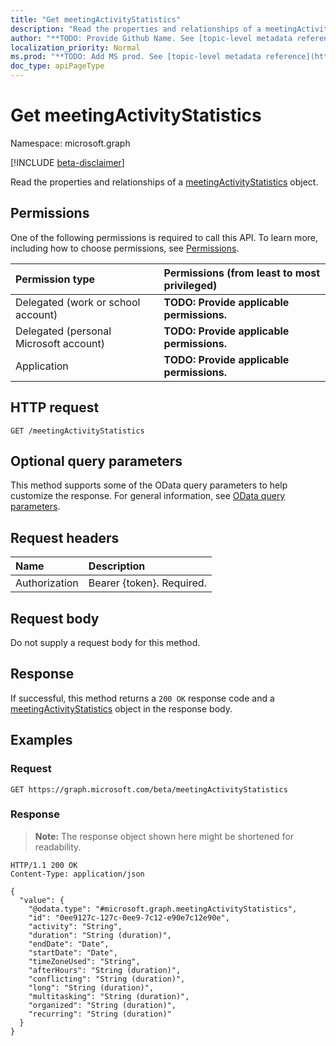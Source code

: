 ```yaml
---
title: "Get meetingActivityStatistics"
description: "Read the properties and relationships of a meetingActivityStatistics object."
author: "**TODO: Provide Github Name. See [topic-level metadata reference](https://msgo.azurewebsites.net/add/document/guidelines/metadata.html#topic-level-metadata)**"
localization_priority: Normal
ms.prod: "**TODO: Add MS prod. See [topic-level metadata reference](https://msgo.azurewebsites.net/add/document/guidelines/metadata.html#topic-level-metadata)**"
doc_type: apiPageType
---
```


# Get meetingActivityStatistics
Namespace: microsoft.graph

[!INCLUDE [beta-disclaimer](../../includes/beta-disclaimer.md)]

Read the properties and relationships of a [meetingActivityStatistics](../resources/meetingactivitystatistics.md) object.

## Permissions
One of the following permissions is required to call this API. To learn more, including how to choose permissions, see [Permissions](/graph/permissions-reference).

|Permission type|Permissions (from least to most privileged)|
|:---|:---|
|Delegated (work or school account)|**TODO: Provide applicable permissions.**|
|Delegated (personal Microsoft account)|**TODO: Provide applicable permissions.**|
|Application|**TODO: Provide applicable permissions.**|

## HTTP request

<!-- {
  "blockType": "ignored"
}
-->
``` http
GET /meetingActivityStatistics
```

## Optional query parameters
This method supports some of the OData query parameters to help customize the response. For general information, see [OData query parameters](/graph/query-parameters).

## Request headers
|Name|Description|
|:---|:---|
|Authorization|Bearer {token}. Required.|

## Request body
Do not supply a request body for this method.

## Response

If successful, this method returns a `200 OK` response code and a [meetingActivityStatistics](../resources/meetingactivitystatistics.md) object in the response body.

## Examples

### Request
<!-- {
  "blockType": "request",
  "name": "get_meetingactivitystatistics"
}
-->
``` http
GET https://graph.microsoft.com/beta/meetingActivityStatistics
```


### Response
>**Note:** The response object shown here might be shortened for readability.
<!-- {
  "blockType": "response",
  "truncated": true,
  "@odata.type": "microsoft.graph.meetingActivityStatistics"
}
-->
``` http
HTTP/1.1 200 OK
Content-Type: application/json

{
  "value": {
    "@odata.type": "#microsoft.graph.meetingActivityStatistics",
    "id": "0ee9127c-127c-0ee9-7c12-e90e7c12e90e",
    "activity": "String",
    "duration": "String (duration)",
    "endDate": "Date",
    "startDate": "Date",
    "timeZoneUsed": "String",
    "afterHours": "String (duration)",
    "conflicting": "String (duration)",
    "long": "String (duration)",
    "multitasking": "String (duration)",
    "organized": "String (duration)",
    "recurring": "String (duration)"
  }
}
```

